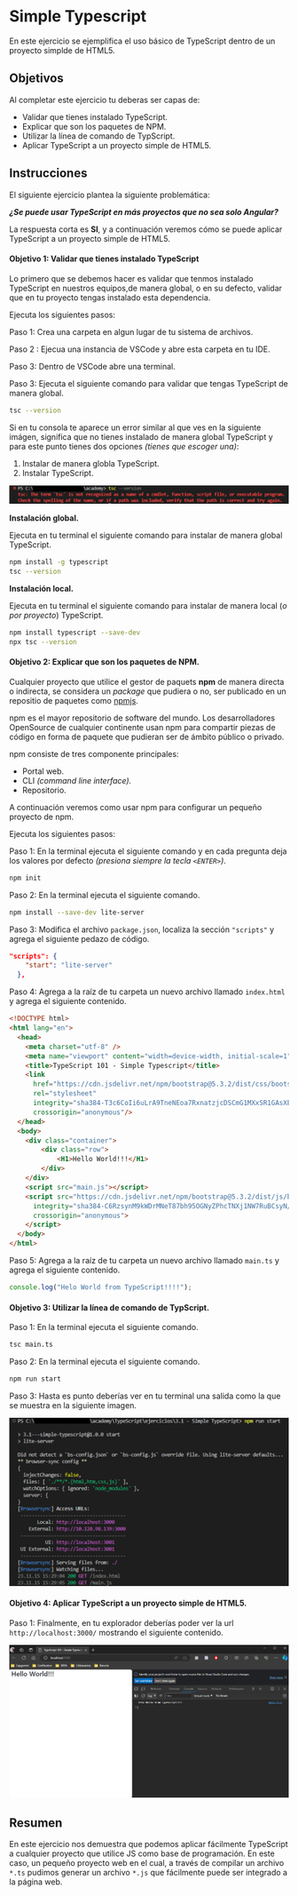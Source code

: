 # Simple Typescript

En este ejercicio se ejemplifica el uso básico de TypeScript dentro de un proyecto simplde de HTML5.

## Objetivos

Al completar este ejercicio tu deberas ser capas de:

* Validar que tienes instalado TypeScript.
* Explicar que son los paquetes de NPM.
* Utilizar la línea de comando de TypScript.
* Aplicar TypeScript a un proyecto simple de HTML5.

## Instrucciones

El siguiente ejercicio plantea la siguiente problemática:

***¿Se puede usar TypeScript en más proyectos que no sea solo Angular?***

La respuesta corta es **SI**, y a continuación veremos cómo se puede aplicar TypeScript a un proyecto simple de HTML5.

#### Objetivo 1: Validar que tienes instalado TypeScript

Lo primero que se debemos hacer es validar que tenmos instalado TypeScript en nuestros equipos,de manera global, o en su defecto, validar que en tu proyecto tengas instalado esta dependencia.

Ejecuta los siguientes pasos:

Paso 1: Crea una carpeta en algun lugar de tu sistema de archivos.

Paso 2 : Ejecua una instancia de VSCode y abre esta carpeta en tu IDE.

Paso 3: Dentro de VSCode abre una terminal.

Paso 3: Ejecuta el siguiente comando para validar que tengas TypeScript de manera global.

```bash
tsc --version
```

Si en tu consola te aparece un error similar al que ves en la siguiente imágen, significa que no tienes instalado de manera global TypeScript y para este punto tienes dos opciones *(tienes que escoger una)*:

1. Instalar de manera globla TypeScript.
2. Instalar TypeScript.

![1700075884619](image/README/1700075884619.png "TypeScript no instalado de manera global")

**Instalación global.**

Ejecuta en tu terminal el siguiente comando para instalar de manera global TypeScript.

```bash
npm install -g typescript
tsc --version
```

**Instalación local.**

Ejecuta en tu terminal el siguiente comando para instalar de manera local (*o por proyecto*) TypeScript.

```bash
npm install typescript --save-dev
npx tsc --version
```

#### Objetivo 2: Explicar que son los paquetes de NPM.

Cualquier proyecto que utilice el gestor de paquets **npm** de manera directa o indirecta, se considera un *package* que  pudiera o no, ser publicado en un repositio de paquetes como [npmjs](https://www.npmjs.com/).

npm es el mayor repositorio de software del mundo. Los desarrolladores OpenSource de cualquier continente usan npm para compartir piezas de código en forma de paquete que pudieran ser de ámbito público o privado.

npm consiste de tres componente principales:

* Portal web.
* CLI *(command line interface).*
* Repositorio.

A continuación veremos como usar npm para configurar un pequeño proyecto de npm.

Ejecuta los siguientes pasos:

Paso 1: En la terminal ejecuta el siguiente comando y en cada pregunta deja los valores por defecto *(presiona siempre la tecla `<ENTER>`)*.

```bash
npm init
```

Paso 2: En la terminal ejecuta el siguiente comando.

```bash
npm install --save-dev lite-server
```

Paso 3: Modifica el archivo `package.json`, localiza la sección `"scripts"` y agrega el siguiente pedazo de código.

```json
"scripts": {
    "start": "lite-server"
  },
```

Paso 4:  Agrega a la raíz de tu carpeta un nuevo archivo llamado `index.html` y agrega el siguiente contenido.

```html
<!DOCTYPE html>
<html lang="en">
  <head>
    <meta charset="utf-8" />
    <meta name="viewport" content="width=device-width, initial-scale=1" />
    <title>TypeScript 101 - Simple Typescript</title>
    <link
      href="https://cdn.jsdelivr.net/npm/bootstrap@5.3.2/dist/css/bootstrap.min.css"
      rel="stylesheet"
      integrity="sha384-T3c6CoIi6uLrA9TneNEoa7RxnatzjcDSCmG1MXxSR1GAsXEV/Dwwykc2MPK8M2HN"
      crossorigin="anonymous"/>
  </head>
  <body>
    <div class="container">
        <div class="row">
            <H1>Hello World!!!</H1>
        </div>    
    </div>
    <script src="main.js"></script>
    <script src="https://cdn.jsdelivr.net/npm/bootstrap@5.3.2/dist/js/bootstrap.bundle.min.js"
      integrity="sha384-C6RzsynM9kWDrMNeT87bh95OGNyZPhcTNXj1NW7RuBCsyN/o0jlpcV8Qyq46cDfL"
      crossorigin="anonymous">
    </script>
  </body>
</html>
```

Paso 5:  Agrega a la raíz de tu carpeta un nuevo archivo llamado `main.ts` y agrega el siguiente contenido.

```typescript
console.log("Helo World from TypeScript!!!!");
```



#### Objetivo 3: Utilizar la línea de comando de TypScript.

Paso 1:  En la terminal ejecuta el siguiente comando.

```bash
tsc main.ts
```

Paso 2:  En la terminal ejecuta el siguiente comando.

```bash
npm run start
```

Paso 3: Hasta es punto deberías ver en tu terminal una salida como la que se muestra en la siguiente imagen.

![1700084027393](image/README/1700084027393.png)


#### Objetivo 4: Aplicar TypeScript a un proyecto simple de HTML5.

Paso 1: Finalmente, en tu explorador deberías poder ver la url `http://localhost:3000/` mostrando el siguiente contenido.


![1700084268111](image/README/1700084268111.png)

## Resumen

En este ejercicio nos demuestra que podemos aplicar fácilmente TypeScript a cualquier proyecto que utilice JS como base de programación. En este caso, un pequeño proyecto web en el cual, a través de compilar un archivo `*.ts` pudimos generar un archivo `*.js` que fácilmente puede ser integrado a la página web.
